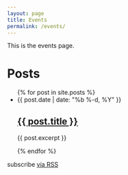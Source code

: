```yaml
---
layout: page
title: Events
permalink: /events/
---
```


This is the events page.

<h1 class="page-heading">Posts</h1>

<ul class="post-list">
  {% for post in site.posts %}
    <li>
      <span class="post-meta">{{ post.date | date: "%b %-d, %Y" }}</span>
      <h2><a class="post-link" href="{{ post.url | prepend: site.baseurl }}">{{ post.title }}</a></h2>
      <p>{{ post.excerpt }}</p>
    </li>
  {% endfor %}
</ul>

<p class="rss-subscribe">subscribe <a href="{{ "/feed.xml" | prepend: site.baseurl }}">via RSS</a></p>
